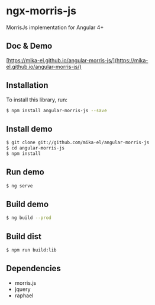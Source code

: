 # ngx-morris-js

MorrisJs implementation for Angular 4+

## Doc & Demo
[https://mika-el.github.io/angular-morris-js/](https://mika-el.github.io/angular-morris-js/)


## Installation

To install this library, run:

```bash
$ npm install angular-morris-js --save
```


## Install demo
```bash
$ git clone git://github.com/mika-el/angular-morris-js
$ cd angular-morris-js
$ npm install
```


## Run demo
```bash
$ ng serve
```

## Build demo
```bash
$ ng build --prod
```

## Build dist
```bash
$ npm run build:lib
```

## Dependencies

* morris.js
* jquery
* raphael
